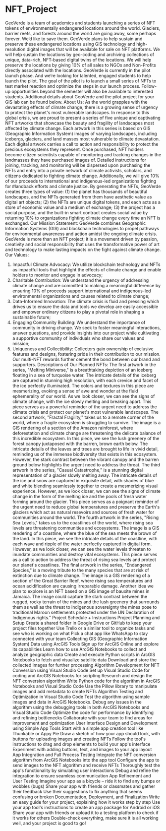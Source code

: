 # NFT_Project
GeoVerde is a team of academics and students launching a series of NFT tokens of
environmentally endangered locations around the world.
Glaciers, barrier reefs, and forests around the world are going away, some perhaps
forever. We’d like to save them.
GeoVerde plans to help sustain and preserve these endangered locations using GIS
technology and high-resolution digital images that will be available for sale on NFT
platforms. We will help sustain the locations by geo-coding and archiving collections of
unique, data-rich, NFT-based digital twins of the locations. We will help preserve the
locations by giving 10% of all sales to NGOs and Non-Profits directly associated with
the locations.
GeoVerde is currently in the pilot launch phase. And we’re looking for talented, engaged
students to help launch the pilot. The goal of the pilot is to launch a small series of NFTs
to test market reaction and optimize the steps in our launch process. Follow-up
opportunities beyond the semester will also be available to interested students.
Additional details about GeoVerde and the pilot project for your GIS lab can be found
below.
About Us:
As the world grapples with the devastating effects of climate change, there is a growing
sense of urgency to protect the planet's most vulnerable landscapes. In response to this
global crisis, we are proud to present a series of five unique and captivating NFT
artworks that showcase the beauty and fragility of landscapes most affected by climate
change.
Each artwork in this series is based on GIS (Geographic Information System) images of
varying landscapes, including icebergs, glaciers, and land masses most vulnerable to
climate devastation. Each digital artwork carries a call to action and responsibility to
protect the precious ecosystems they represent.
Once purchased, NFT holders become citizen scientists capable of monitoring and
tracking changes in the landmasses they have purchased images of. Detailed
instructions for joining, tracking, and monitoring will be dispersed upon purchasing the
NFTs and entry into a private network of climate activists, scholars, and citizens
dedicated to fighting climate change.
Additionally, we will give 10% of our proceeds to international and indigenous-led
organizations fighting for #landback efforts and climate justice.
By generating the NFTs, GeoVerde creates three types of value: (1) the planet has
thousands of beautiful landscapes, and the NFTs generated from them have aesthetic
value as digital art objects; (2) the NFTs are unique digital tokens, and each acts as a
store of economic value and a medium of exchange; (3) the project has a social
purpose, and the built-in smart contract creates social value by returning 10% to
organizations fighting climate change every time an NFT is exchanged.
Our Mission Statement:
GeoVerde combines Geographic Information Systems (GIS) and blockchain
technologies to propel pathways for environmental awareness and action amidst the
ongoing climate crisis.
GeoVerde is more than an NFT project; it is a movement driven by passion, creativity
and social responsibility that uses the transformative power of art and technology to
make lasting impacts on the fight against climate change.
Our Values:
1. Impactful Climate Advocacy: We utilize blockchain technology and NFTs as
impactful tools that highlight the effects of climate change and enable holders to
monitor and engage in advocacy;
2. Charitable Contribution: We understand the urgency of addressing climate
change and are committed to making a meaningful difference by ensuring 10% of
proceeds support international and indigenous-led environmental organizations
and causes related to climate change;
3. Data-Informed Innovation: The climate crisis is fluid and pressing which drives us
to ensure the data and tools we develop are easily accessible and empower
ordinary citizens to play a pivotal role in shaping a sustainable future;
4. Engaging Community Building: We understand the importance of community in
driving change. We seek to foster meaningful interactions, answer questions, and
provide insights into our project while cultivating a supportive community of
individuals who share our values and mission;
5. Uniqueness and Collectibility: Collectors gain ownership of exclusive features
and designs, fostering pride in their contribution to our mission. Our multi-NFT
rewards further cement the bond between our brand and supporters.
Descriptions of Our Planned NFTs:
The first artwork in the series, "Melting Miniverse," is a breathtaking depiction of an
iceberg floating in a sea of turquoise water. The intricate details of the iceberg are
captured in stunning high resolution, with each crevice and facet of the ice perfectly
illuminated. The colors and textures in this piece are mesmerizing, evoking a sense of
awe and wonder at the fluid ephemerality of our world. As we look closer, we can see
the signs of climate change, with the ice slowly melting and breaking apart. This piece
serves as a powerful reminder of the urgent need to address the climate crisis and
protect our planet's most vulnerable landscapes.
The second artwork, "Fractal Fragility," takes us to a remote corner of the world, where
a fragile ecosystem is struggling to survive. The image is a GIS rendering of a section of
the Amazon rainforest, where deforestation and climate change are threatening the
delicate balance of this incredible ecosystem. In this piece, we see the lush greenery of
the forest canopy juxtaposed with the barren, brown earth below. The intricate details of
the leaves and trees are brought to life in vivid detail, reminding us of the immense
biodiversity that exists in this ecosystem. However, the stark contrast between the
vibrant canopy and the barren ground below highlights the urgent need to address the
threat.
The third artwork in the series, "Casual Catastrophe," is a stunning digital
representation of a glacier slowly melting away. The intricate details of the ice and snow
are captured in exquisite detail, with shades of blue and white blending seamlessly
together to create a mesmerizing visual experience. However, as we look closer, we can
see the signs of climate change in the form of the melting ice and the pools of fresh
water forming around the glacier. This piece serves as a poignant reminder of the
urgent need to reduce global temperatures and preserve the Earth's glaciers which act
as natural resevoirs and sources of fresh water for communities around the world.
The fourth artwork in the series, "Rising Sea Levels," takes us to the coastlines of the
world, where rising sea levels are threatening communities and ecosystems. The image
is a GIS rendering of a coastline, where the blue of the sea meets the brown of the land.
In this piece, we see the intricate details of the coastline, with each wave and ripple of
the water perfectly captured in digital form. However, as we look closer, we can see the
water levels threaten to inundate communities and destroy vital ecosystems. This piece
serves as a call to action to address the threat of rising sea levels and protect our
planet's coastlines.
The final artwork in the series, "Endangered Species," is a moving tribute to the many
species that are at risk of extinction due to climate change. The image is a GIS
rendering of a section of the Great Barrier Reef, where rising sea temperatures and
ocean acidification are causing irreparable damage.
Another idea we plan to explore is an NFT based on a GIS image of bauxite mines in
Jamaica. The image could capture the stark contrast between the rugged, rocky terrain
of the mines and the lush greenery that surrounds them as well as the threat to
indigenous sovereignty the mines pose to traditional Maroon settlements protected
under the UN Declaration of Indigenous rights."
Project Schedule + Instructions
Project Planning and Setup
Create a shared folder in Google Drive or GitHub to keep your project files
together
Use Trello or a similar tool to organize tasks and see who is working on what
Pick a chat app like WhatsApp to stay connected with your team
Collecting GIS (Geographic Information System) Data using ArcGIS Tools
Sign up for ArcGIS Online and explore its capabilities
Learn how to use ArcGIS Notebooks to collect and analyze geographic data
Create and execute Python scripts in ArcGIS Notebooks to fetch and visualize
satellite data
Download and store the collected images for further processing
Algorithm Development for NFT Conversion using Visual Studio Code
Set up Visual Studio Code for coding and ArcGIS Notebooks for scripting
Research and design the NFT conversion algorithm
Write Python code for the algorithm in ArcGIS Notebooks and Visual Studio Code
Use the Pillow library to manipulate images and add metadata to create NFTs
Algorithm Testing and Optimization in Visual Studio Code
Test the algorithm using sample images and data in ArcGIS Notebooks.
Debug any issues in the algorithm using the debugging tools in both ArcGIS
Notebooks and Visual Studio Code
Optimize the code for performance by identifying and refining bottlenecks
Collaborate with your team to find areas for improvement and optimization
User Interface Design and Development using Simple App Tools
Start with a simple app creation tool like Thunkable or Appy Pie
Draw a sketch of how your app should look, with buttons for uploading images
and creating NFTs
Follow the tool's instructions to drag and drop elements to build your app's
interface
Experiment with adding buttons, text, and images to your app layout
App Integration and Full Process Testing
Integrate the NFT conversion algorithm from ArcGIS Notebooks into the app tool
Configure the app to send images to the NFT algorithm and receive NFTs
Thoroughly test the app's functionality by simulating user interactions
Debug and refine the integration to ensure seamless communication
App Refinement and User Testing
Imagine your app as a bicycle – ride it to find any bumps or wobbles (bugs)
Share your app with friends or classmates and gather their feedback
Use their suggestions to fix anything that seems confusing or broken
Documentation, Deployment, and Finalization
Write an easy guide for your project, explaining how it works step by step
Use your app tool's instructions to create an app package for Android or iOS
Share your app with friends or upload it to a testing platform to check if it works
for others
Double-check everything, make sure it is all working well, and your project is
good to go!
